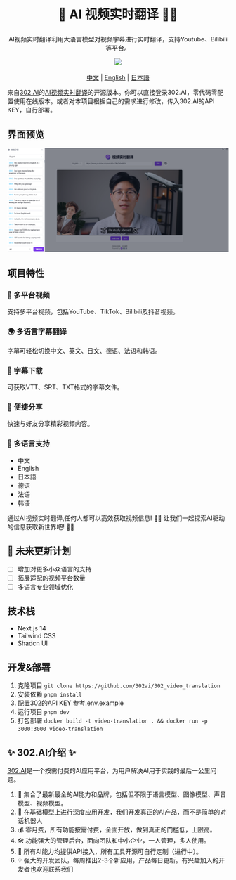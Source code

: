 # <p align="center">🎥 AI 视频实时翻译 🚀✨</p>

<p align="center">AI视频实时翻译利用大语言模型对视频字幕进行实时翻译，支持Youtube、Bilibili等平台。</p>

<p align="center"><a href="https://302.ai/tools/word/" target="blank"><img src="https://file.302ai.cn/gpt/imgs/badge/21212.png" /></a></p >

<p align="center"><a href="README zh.md">中文</a> | <a href="README.md">English</a> | <a href="README_ja.md">日本語</a></p>



来自[302.AI](https://302.ai)的[AI视频实时翻译](https://302.ai/tools/vt/)的开源版本。你可以直接登录302.AI，零代码零配置使用在线版本。或者对本项目根据自己的需求进行修改，传入302.AI的API KEY，自行部署。

## 界面预览
![界面预览](docs/视频翻译1.png)

## 项目特性
### 🎥 多平台视频
  支持多平台视频，包括YouTube、TikTok、Bilibili及抖音视频。
### 🌍 多语言字幕翻译
  字幕可轻松切换中文、英文、日文、德语、法语和韩语。
### 📝 字幕下载
  可获取VTT、SRT、TXT格式的字幕文件。
### 💬 便捷分享
  快速与好友分享精彩视频内容。
### 🔄 多语言支持
  - 中文
  - English
  - 日本語
  - 德语
  - 法语
  - 韩语


通过AI视频实时翻译,任何人都可以高效获取视频信息! 🎉🎥 让我们一起探索AI驱动的信息获取新世界吧! 🌟🚀

## 🚩 未来更新计划
- [ ] 增加对更多小众语言的支持
- [ ] 拓展适配的视频平台数量
- [ ] 多语言专业领域优化

## 技术栈
- Next.js 14
- Tailwind CSS
- Shadcn UI

## 开发&部署
1. 克隆项目 `git clone https://github.com/302ai/302_video_translation`
2. 安装依赖 `pnpm install`
3. 配置302的API KEY 参考.env.example
4. 运行项目 `pnpm dev`
5. 打包部署 `docker build -t video-translation . && docker run -p 3000:3000 video-translation`


## ✨ 302.AI介绍 ✨
[302.AI](https://302.ai)是一个按需付费的AI应用平台，为用户解决AI用于实践的最后一公里问题。
1. 🧠 集合了最新最全的AI能力和品牌，包括但不限于语言模型、图像模型、声音模型、视频模型。
2. 🚀 在基础模型上进行深度应用开发，我们开发真正的AI产品，而不是简单的对话机器人
3. 💰 零月费，所有功能按需付费，全面开放，做到真正的门槛低，上限高。
4. 🛠 功能强大的管理后台，面向团队和中小企业，一人管理，多人使用。
5. 🔗 所有AI能力均提供API接入，所有工具开源可自行定制（进行中）。
6. 💡 强大的开发团队，每周推出2-3个新应用，产品每日更新。有兴趣加入的开发者也欢迎联系我们
